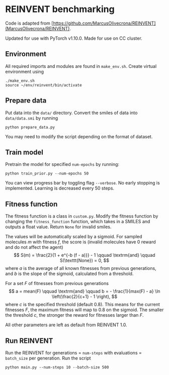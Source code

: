 # REINVENT benchmarking

Code is adapted from [https://github.com/MarcusOlivecrona/REINVENT](MarcusOlivecrona/REINVENT).

Updated for use with PyTorch v1.10.0. Made for use on CC cluster.


## Environment

All required imports and modules are found in `make_env.sh`. Create virtual environment using 
```
./make_env.sh
source ~/env/reinvent/bin/activate
```

## Prepare data

Put data into the `data/` directory. Convert the smiles of data into `data/data.smi` by running
```
python prepare_data.py
```

You may need to modify the script depending on the format of dataset.

## Train model

Pretrain the model for specified `num-epochs` by running:
```
python train_prior.py --num-epochs 50
```

You can view progress bar by toggling flag `--verbose`. No early stopping is implemented. Learning is decreased every 50 steps.

## Fitness function

The fitness function is a class in `custom.py`. Modify the fitness function by changing the `fitness_function` function, which takes in a SMILES and outputs a float value. Return `None` for invalid smiles.

The values will be automatically scaled by a sigmoid. For sampled molecules $m$ with fitness $f$, the score is (invalid molecules have 0 reward and do not affect the agent)
$$
S(m) = \frac{2}{1 + e^{-b (f - a)}}  - 1 \qquad \textrm{and} \qquad S(\texttt{None}) = 0,
$$
where $a$ is the average of all known fitnesses from previous generations, and $b$ is the slope of the sigmoid, calculated from a threshold. 

For a set $F$ of fitnesses from previous generations
$$
a = mean(F) \qquad \textrm{and} \qquad b = - \frac{1}{max(F) - a} \ln \left(\frac{2}{c+1} - 1 \right),
$$
where $c$ is the specified threshold (default 0.8). This means for the current fitnesses $F$, the maximum fitness will map to 0.8 on the sigmoid. The smaller the threshold $c$, the stronger the reward for fitnesses larger than $F$.

All other parameters are left as default from REINVENT 1.0.

## Run REINVENT

Run the REINVENT for generations = `num-steps` with evaluations = `batch_size` per generation. Run the script
```
python main.py --num-steps 10 --batch-size 500
```
